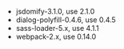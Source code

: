 * jsdomify-3.1.0, use 2.1.0
* dialog-polyfill-0.4.6, use 0.4.5
* sass-loader-5.x, use 4.1.1
* webpack-2.x, use 0.14.0
